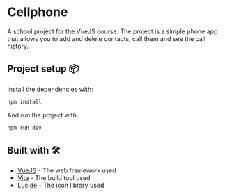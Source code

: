# Cellphone

A school project for the VueJS course. The project is a simple phone app that allows you to add and delete contacts, call them and see the call history.

## Project setup 📦️

Install the dependencies with:

```bash
npm install
```

And run the project with:

```bash
npm run dev
```

## Built with 🛠️

- [VueJS](https://vuejs.org/) - The web framework used
- [Vite](https://vitejs.dev/) - The build tool used
- [Lucide](https://lucide.dev/) - The icon library used
